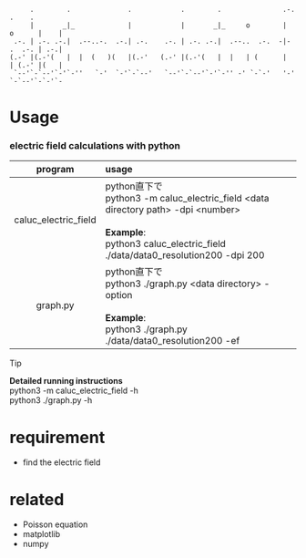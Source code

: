                                                                                         
                                                                                        
         .        .              .            .        .               .-.       .    . 
         |       _|_             |            |       _|_     o        |  o      |    | 
     .-. | .-. .-.|  .--..-.  .-.| .-.    .-. | .-. .-.|  .--..  .-.  -|- .  .-. | .-.| 
    (.-' |(.-'(   |  |  (   )(   |(.-'   (.-' |(.-'(   |  |   | (      |  | (.-' |(   | 
     `--'`-`--'`-'`-''   `-'  `-'`-`--'   `--'`-`--'`-'`-'' -' `-`-'   '-' `-`--'`-`-'`-
                                                                                        
                                                                                        

# Usage
### electric field calculations with python

|program|usage|
|:---:|:---|
|caluc_electric_field|python直下で<br>python3 -m caluc_electric_field \<data directory path\> -dpi \<number\><br><br>**Example**:<br>python3 caluc_electric_field ./data/data0_resolution200 -dpi 200|
|graph.py|python直下で<br>python3 ./graph.py \<data directory\> -option <br><br>**Example**:<br>python3 ./graph.py ./data/data0_resolution200 -ef|

> [!TIP]
> **Detailed running instructions** <br>
> python3 -m caluc_electric_field -h <br>
> python3 ./graph.py -h

# requirement
- find the electric field

# related
- Poisson equation
- matplotlib
- numpy
